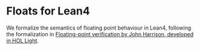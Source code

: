 # Floats for Lean4


We formalize the semantics of floating point behaviour in Lean4,
following the formalization in [Floating-point verification by John Harrison,
developed in HOL Light](https://www.cl.cam.ac.uk/~jrh13/papers/iday.pdf).

